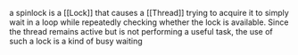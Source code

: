 a spinlock is a [[Lock]] that causes a [[Thread]] trying to acquire it to simply wait in a loop while repeatedly checking whether the lock is available. Since the thread remains active but is not performing a useful task, the use of such a lock is a kind of busy waiting